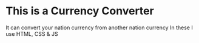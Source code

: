 # This is a Currency Converter 
It can convert your nation currency from another nation currency 
In these I use HTML, CSS & JS

